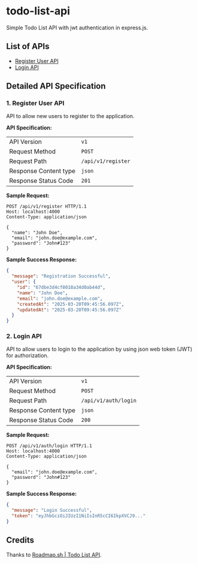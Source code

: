 
# todo-list-api

Simple Todo List API with jwt authentication in express.js.

## List of APIs

- [Register User API](#1-register-user-api)
- [Login API](#2-login-api)

## Detailed API Specification

### 1. Register User API

API to allow new users to register to the application.

**API Specification:**

|   |   |
| - | - |
| API Version           | `v1`                |
| Request Method        | `POST`              |
| Request Path          | `/api/v1/register`  |
| Response Content type | `json`              |
| Response Status Code  | `201`               |

**Sample Request:**

```http
POST /api/v1/register HTTP/1.1
Host: localhost:4000
Content-Type: application/json

{
  "name": "John Doe",
  "email": "john.doe@example.com",
  "password": "John#123"
}
```

**Sample Success Response:**

```json
{
  "message": "Registration Successful",
  "user": {
    "id": "67dbe3d4cf8018a34d0ab44d",
    "name": "John Doe",
    "email": "john.doe@example.com",
    "createdAt": "2025-03-20T09:45:56.097Z",
    "updatedAt": "2025-03-20T09:45:56.097Z"
  }
}
```

### 2. Login API

API to allow users to login to the application by using json web token (JWT) for
authorization.

**API Specification:**

|   |   |
| - | - |
| API Version           | `v1`                |
| Request Method        | `POST`              |
| Request Path          | `/api/v1/auth/login`|
| Response Content type | `json`              |
| Response Status Code  | `200`               |

**Sample Request:**

```http
POST /api/v1/auth/login HTTP/1.1
Host: localhost:4000
Content-Type: application/json

{
  "email": "john.doe@example.com",
  "password": "John#123"
}
```

**Sample Success Response:**

```json
{
  "message": "Login Successful",
  "token": "eyJhbGciOiJIUzI1NiIsInR5cCI6IkpXVCJ9..."
}
```

## Credits

Thanks to [Roadmap.sh | Todo List API](https://roadmap.sh/projects/todo-list-api).
